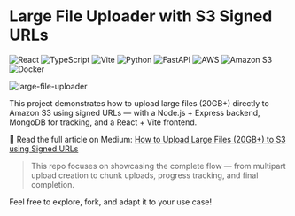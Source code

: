 # Large File Uploader with S3 Signed URLs

![React](https://img.shields.io/badge/react-%2320232a.svg?style=flat-square&logo=react&logoColor=%2361DAFB)
![TypeScript](https://img.shields.io/badge/typescript-%23007ACC.svg?style=flat-square&logo=typescript&logoColor=white)
![Vite](https://img.shields.io/badge/vite-%23646CFF.svg?style=flat-square&logo=vite&logoColor=white)
![Python](https://img.shields.io/badge/python-3670A0?style=flat-square&logo=python&logoColor=ffdd54)
![FastAPI](https://img.shields.io/badge/FastAPI-005571?style=flat-square&logo=fastapi)
![AWS](https://img.shields.io/badge/AWS-%23FF9900.svg?style=flat-square&logo=amazon-aws&logoColor=white)
![Amazon S3](https://img.shields.io/badge/Amazon%20S3-FF9900?style=flat-square&logo=amazons3&logoColor=white)
![Docker](https://img.shields.io/badge/Docker-%230db7ed.svg?style=flat-square&logo=docker&logoColor=white)

![large-file-uploader](https://socialify.git.ci/nicholasadamou/s3-large-file-uploader/image?language=1&forks=1&issues=1&name=1&owner=1&pattern=Circuit+Board&pulls=1&stargazers=1&theme=Dark)

This project demonstrates how to upload large files (20GB+) directly to Amazon S3 using signed URLs — with a Node.js + Express backend, MongoDB for tracking, and a React + Vite frontend.

📖 Read the full article on Medium: [How to Upload Large Files (20GB+) to S3 using Signed URLs](https://nicholasadamou.com/notes/handling-large-file-uploads-20gb-in-node-js-with-s3-multipart-upload-using-signed-urls)

> This repo focuses on showcasing the complete flow — from multipart upload creation to chunk uploads, progress tracking, and final completion.

Feel free to explore, fork, and adapt it to your use case!
